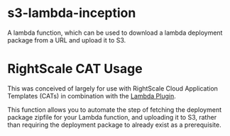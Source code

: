 # s3-lambda-inception
A lambda function, which can be used to download a lambda deployment package from a URL and upload it to S3.

# RightScale CAT Usage
This was conceived of largely for use with RightScale Cloud Application Templates (CATs) in combination with the [Lambda Plugin](https://github.com/rightscale/rightscale-plugins/tree/master/aws/rs_aws_lambda).

This function allows you to automate the step of fetching the deployment package zipfile for your Lambda function, and uploading it to S3, rather than requiring the deployment package to already exist as a prerequisite.
